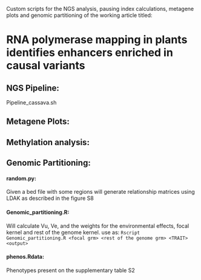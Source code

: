 Custom scripts for the NGS analysis, pausing index calculations, metagene plots and genomic partitioning of the working article titled:

# RNA polymerase mapping in plants identifies enhancers enriched in causal variants

## NGS Pipeline:
Pipeline_cassava.sh

## Metagene Plots:


## Methylation analysis:


## Genomic Partitioning:

#### random.py: 
Given a bed file with some regions will generate relationship matrices using LDAK as described in the figure S8

#### Genomic_partitioning.R: 
Will calculate Vu, Ve, and the weights for the environmental effects, focal kernel and rest of the genome kernel.
use as: `Rscript Genomic_partitioning.R <focal grm> <rest of the genome grm> <TRAIT> <output>`
  
#### phenos.Rdata: 
Phenotypes present on the supplementary table S2

